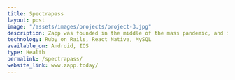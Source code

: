```yaml
---
title: Spectrapass
layout: post
image: "/assets/images/projects/project-3.jpg"
description: Zapp was founded in the middle of the mass pandemic, and it started as a way to tap a button to get packages delivered and now it has led to hundreds of moments of human connection as people around the city wants to deliver their packages in all kinds of places, in all kinds of ways with Zapp.
technology: Ruby on Rails, React Native, MySQL
available_on: Android, IOS
type: Health
permalink: /spectrapass/
website_link: www.zapp.today/
---
```

